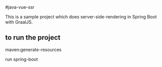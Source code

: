 #java-vue-ssr

This is a sample project which does server-side-rendering in Spring Boot with GraalJS.

## to run the project

maven:generate-resources

run spring-boot
